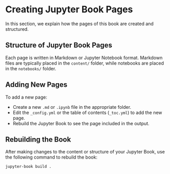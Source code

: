 # Creating Jupyter Book Pages

In this section, we explain how the pages of this book are created and structured.

## Structure of Jupyter Book Pages

Each page is written in Markdown or Jupyter Notebook format. Markdown files are typically placed in the `content/` folder, while notebooks are placed in the `notebooks/` folder.

## Adding New Pages

To add a new page:
- Create a new `.md` or `.ipynb` file in the appropriate folder.
- Edit the `_config.yml` or the table of contents (`_toc.yml`) to add the new page.
- Rebuild the Jupyter Book to see the page included in the output.

## Rebuilding the Book

After making changes to the content or structure of your Jupyter Book, use the following command to rebuild the book:
```bash
jupyter-book build .